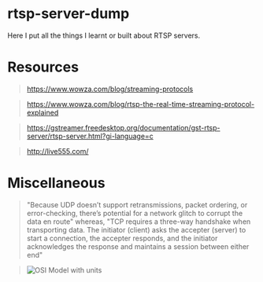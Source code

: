 # rtsp-server-dump

Here I put all the things I learnt or built about RTSP servers.


# Resources

> https://www.wowza.com/blog/streaming-protocols

> https://www.wowza.com/blog/rtsp-the-real-time-streaming-protocol-explained

> https://gstreamer.freedesktop.org/documentation/gst-rtsp-server/rtsp-server.html?gi-language=c

> http://live555.com/


# Miscellaneous

> "Because UDP doesn’t support retransmissions, packet ordering, or error-checking, there’s potential for a network glitch to corrupt the data en route"
whereas,
> "TCP requires a three-way handshake when transporting data. The initiator (client) asks the accepter (server) to start a connection, the accepter responds, and the initiator acknowledges the response and maintains a session between either end"

> ![OSI Model with units](https://user-images.githubusercontent.com/38424838/184504861-4932db92-ebce-40c1-94ab-b37326bb0c59.png)

>

